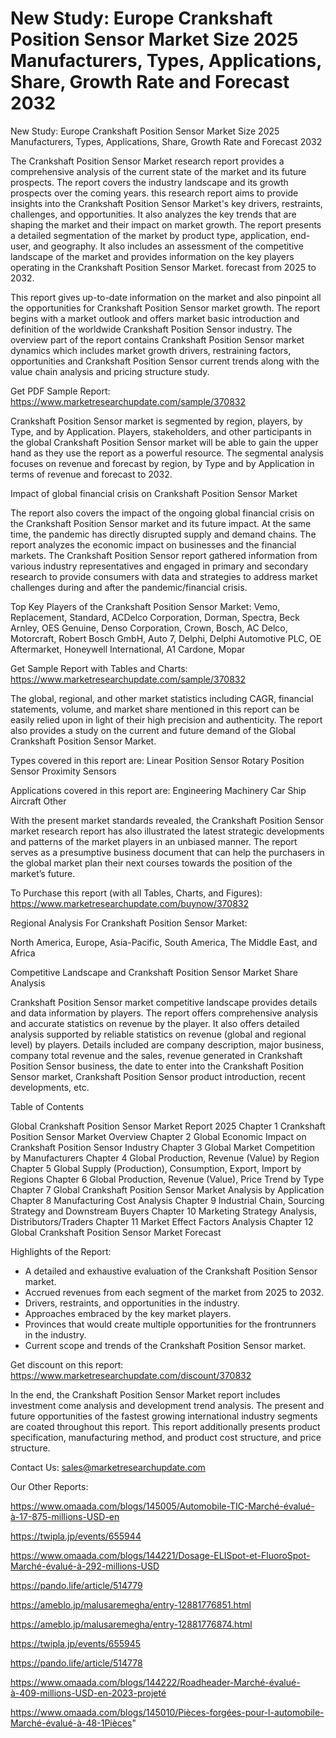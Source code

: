 # New Study: Europe Crankshaft Position Sensor Market Size 2025 Manufacturers, Types, Applications, Share, Growth Rate and Forecast 2032
 New Study: Europe Crankshaft Position Sensor Market Size 2025 Manufacturers, Types, Applications, Share, Growth Rate and Forecast 2032

The Crankshaft Position Sensor Market research report provides a comprehensive analysis of the current state of the market and its future prospects. The report covers the industry landscape and its growth prospects over the coming years. this research report aims to provide insights into the Crankshaft Position Sensor Market's key drivers, restraints, challenges, and opportunities. It also analyzes the key trends that are shaping the market and their impact on market growth. The report presents a detailed segmentation of the market by product type, application, end-user, and geography. It also includes an assessment of the competitive landscape of the market and provides information on the key players operating in the Crankshaft Position Sensor Market. forecast from 2025 to 2032.

This report gives up-to-date information on the market and also pinpoint all the opportunities for Crankshaft Position Sensor market growth. The report begins with a market outlook and offers market basic introduction and definition of the worldwide Crankshaft Position Sensor industry. The overview part of the report contains Crankshaft Position Sensor market dynamics which includes market growth drivers, restraining factors, opportunities and Crankshaft Position Sensor current trends along with the value chain analysis and pricing structure study.

Get PDF Sample Report: https://www.marketresearchupdate.com/sample/370832

Crankshaft Position Sensor market is segmented by region, players, by Type, and by Application. Players, stakeholders, and other participants in the global Crankshaft Position Sensor market will be able to gain the upper hand as they use the report as a powerful resource. The segmental analysis focuses on revenue and forecast by region, by Type and by Application in terms of revenue and forecast to 2032.

Impact of global financial crisis on Crankshaft Position Sensor Market

The report also covers the impact of the ongoing global financial crisis on the Crankshaft Position Sensor market and its future impact. At the same time, the pandemic has directly disrupted supply and demand chains. The report analyzes the economic impact on businesses and the financial markets. The Crankshaft Position Sensor report gathered information from various industry representatives and engaged in primary and secondary research to provide consumers with data and strategies to address market challenges during and after the pandemic/financial crisis.

Top Key Players of the Crankshaft Position Sensor Market:
Vemo, Replacement, Standard, ACDelco Corporation, Dorman, Spectra, Beck Arnley, OES Genuine, Denso Corporation, Crown, Bosch, AC Delco, Motorcraft, Robert Bosch GmbH, Auto 7, Delphi, Delphi Automotive PLC, OE Aftermarket, Honeywell International, A1 Cardone, Mopar


Get Sample Report with Tables and Charts: https://www.marketresearchupdate.com/sample/370832

The global, regional, and other market statistics including CAGR, financial statements, volume, and market share mentioned in this report can be easily relied upon in light of their high precision and authenticity. The report also provides a study on the current and future demand of the Global Crankshaft Position Sensor Market.

Types covered in this report are:
Linear Position Sensor
Rotary Position Sensor
Proximity Sensors


Applications covered in this report are:
Engineering Machinery
Car
Ship
Aircraft
Other


With the present market standards revealed, the Crankshaft Position Sensor market research report has also illustrated the latest strategic developments and patterns of the market players in an unbiased manner. The report serves as a presumptive business document that can help the purchasers in the global market plan their next courses towards the position of the market’s future.

To Purchase this report (with all Tables, Charts, and Figures): https://www.marketresearchupdate.com/buynow/370832

Regional Analysis For Crankshaft Position Sensor Market:

North America, Europe, Asia-Pacific, South America, The Middle East, and Africa

Competitive Landscape and Crankshaft Position Sensor Market Share Analysis

Crankshaft Position Sensor market competitive landscape provides details and data information by players. The report offers comprehensive analysis and accurate statistics on revenue by the player. It also offers detailed analysis supported by reliable statistics on revenue (global and regional level) by players. Details included are company description, major business, company total revenue and the sales, revenue generated in Crankshaft Position Sensor business, the date to enter into the Crankshaft Position Sensor market, Crankshaft Position Sensor product introduction, recent developments, etc.

Table of Contents

Global Crankshaft Position Sensor Market Report 2025
Chapter 1 Crankshaft Position Sensor Market Overview
Chapter 2 Global Economic Impact on Crankshaft Position Sensor Industry
Chapter 3 Global Market Competition by Manufacturers
Chapter 4 Global Production, Revenue (Value) by Region
Chapter 5 Global Supply (Production), Consumption, Export, Import by Regions
Chapter 6 Global Production, Revenue (Value), Price Trend by Type
Chapter 7 Global Crankshaft Position Sensor Market Analysis by Application
Chapter 8 Manufacturing Cost Analysis
Chapter 9 Industrial Chain, Sourcing Strategy and Downstream Buyers
Chapter 10 Marketing Strategy Analysis, Distributors/Traders
Chapter 11 Market Effect Factors Analysis
Chapter 12 Global Crankshaft Position Sensor Market Forecast

Highlights of the Report:

- A detailed and exhaustive evaluation of the Crankshaft Position Sensor market.
- Accrued revenues from each segment of the market from 2025 to 2032.
- Drivers, restraints, and opportunities in the industry.
- Approaches embraced by the key market players.
- Provinces that would create multiple opportunities for the frontrunners in the industry.
- Current scope and trends of the Crankshaft Position Sensor market.

Get discount on this report: https://www.marketresearchupdate.com/discount/370832

In the end, the Crankshaft Position Sensor Market report includes investment come analysis and development trend analysis. The present and future opportunities of the fastest growing international industry segments are coated throughout this report. This report additionally presents product specification, manufacturing method, and product cost structure, and price structure.

Contact Us:
sales@marketresearchupdate.com

Our Other Reports:

https://www.omaada.com/blogs/145005/Automobile-TIC-Marché-évalué-à-17-875-millions-USD-en

https://twipla.jp/events/655944

https://www.omaada.com/blogs/144221/Dosage-ELISpot-et-FluoroSpot-Marché-évalué-à-292-millions-USD

https://pando.life/article/514779

https://ameblo.jp/malusaremegha/entry-12881776851.html

https://ameblo.jp/malusaremegha/entry-12881776874.html

https://twipla.jp/events/655945

https://pando.life/article/514778

https://www.omaada.com/blogs/144222/Roadheader-Marché-évalué-à-409-millions-USD-en-2023-projeté

https://www.omaada.com/blogs/145010/Pièces-forgées-pour-l-automobile-Marché-évalué-à-48-1Pièces"
